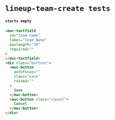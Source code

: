 # `lineup-team-create tests`

#### `starts empty`

```html
<mwc-textfield
  id="team-name"
  label="Team Name"
  maxlength="30"
  required=""
>
</mwc-textfield>
<div class="buttons">
  <mwc-button
    autofocus=""
    class="save"
    raised=""
  >
    Save
  </mwc-button>
  <mwc-button class="cancel">
    Cancel
  </mwc-button>
</div>

```
